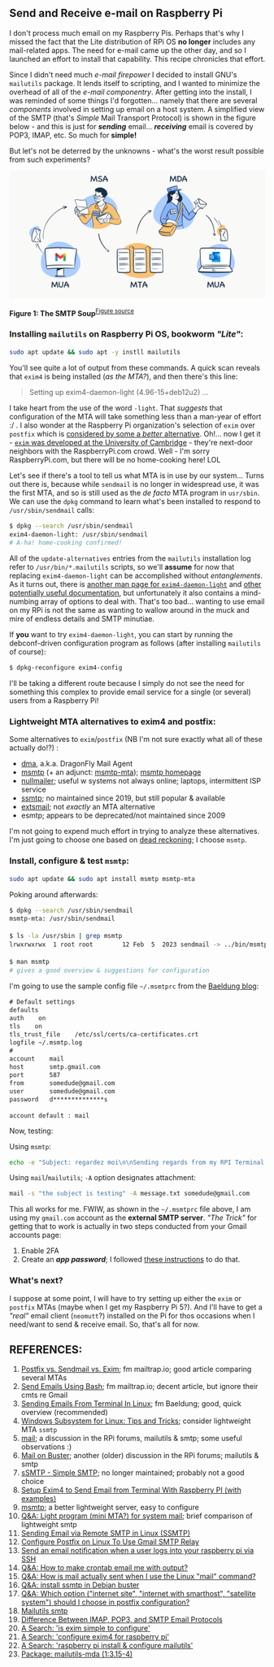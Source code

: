 ## Send and Receive e-mail on Raspberry Pi

I don't process much email on my Raspberry Pis. Perhaps that's why I missed the fact that the Lite distribution of RPi OS **no longer** includes any mail-related apps. The need for e-mail came up the other day, and so I launched an effort to install that capability. This recipe chronicles that effort. 

Since I didn't need much *e-mail firepower* I decided to install GNU's `mailutils` package. It lends itself to scripting, and I wanted to minimize the overhead of all of the *e-mail componentry*. After getting into the install, I was reminded of some things I'd forgotten... namely that there are several *components* involved in setting up email on a host system. A simplified view of the SMTP (that's *Simple* Mail Transport Protocol) is shown in the figure below - and this is just for ***sending*** email...  ***receiving*** email is covered by POP3, IMAP, etc. So much for **simple!** 

But let's not be deterred by the unknowns - what's the worst result possible from such experiments? 

<img src="pix/How-Emails-Are-Sent-via-SMTP.png" alt="The SMTP Soup">

**Figure 1: The SMTP Soup**<sup>[Figure source](https://mailtrap.io/blog/imap-vs-pop3-vs-smtp-email-protocols/)</sup> 



### Installing `mailutils` on Raspberry Pi OS, bookworm *"Lite"*:

```bash
sudo apt update && sudo apt -y instll mailutils
```

You'll see quite a lot of output from these commands. A quick scan reveals that `exim4` is being installed (*as the MTA?*), and then there's this line:

> Setting up exim4-daemon-light (4.96-15+deb12u2) ...

I take heart from the use of the word `-light`. That *suggests* that configuration of the MTA will take something less than a man-year of effort :/  .   I also wonder at the Raspberry Pi organization's selection of `exim` over `postfix` which is [considered by some a *better* alternative](https://mailtrap.io/blog/postfix-sendmail-exim/). Oh!... now I get it - [`exim` was developed at the University of Cambridge](https://manpages.debian.org/bullseye/exim4-daemon-light/exim4.8.en.html) - they're next-door neighbors with the RaspberryPi.com crowd. Well - I'm sorry RaspberryPi.com, but there will be no home-cooking here!  LOL 

Let's see if there's a tool to tell us what MTA is in use by our system... Turns out there is, because while `sendmail` is no longer in widespread use, it was the first MTA, and so is still used as the *de facto* MTA program in `usr/sbin`. We can use the `dpkg` command to learn what's been installed to respond to `/usr/sbin/sendmail` calls: 

```bash
$ dpkg --search /usr/sbin/sendmail
exim4-daemon-light: /usr/sbin/sendmail
# A-ha! home-cooking confirmed! 
```

All of the `update-alternatives` entries from the `mailutils` installation log refer to `/usr/bin/*.mailutils` scripts, so we'll **assume** for now that replacing `exim4-daemon-light` can be accomplished without *entanglements*. As it turns out, there is [another man page for  `exim4-daemon-light`](https://manpages.debian.org/bullseye/exim4-daemon-light/exim4.8.en.html) and [other potentially useful documentation](https://www.chiark.greenend.org.uk/doc/exim4/README.Debian.html), but unfortunately it also contains a mind-numbing array of options to deal with. That's too bad... wanting to use email on my RPi is not the same as wanting to wallow around in the muck and mire of endless details and SMTP minutiae. 

If **you** want to try `exim4-daemon-light`, you can start by running the debconf-driven configuration program as follows (after installing `mailutils` of course): 

```bash
$ dpkg-reconfigure exim4-config
```

I'll be taking a different route because I simply do not see the need for something this complex to provide email service for a single (or several) users from a Raspberry Pi! 



### Lightweight MTA alternatives to exim4 and postfix:

Some alternatives to `exim`/`postfix` (NB I'm not sure exactly what all of these actually do!?) :

- [dma](https://github.com/corecode/dma), a.k.a. DragonFly Mail Agent
- [msmtp](https://wiki.debian.org/msmtp) (+ an adjunct: [msmtp-mta](https://packages.debian.org/bookworm/msmtp-mta)); [msmtp homepage](https://marlam.de/msmtp/news/)  
- [nullmailer](https://wiki.debian.org/nullmailer); useful w systems not always online; laptops, intermittent ISP service 
- [ssmtp](https://packages.debian.org/bookworm/ssmtp); no maintained since 2019, but still popular & available 
- [extsmail](https://tratt.net/laurie/src/extsmail/); not *exactly* an MTA alternative
- esmtp; appears to be deprecated/not maintained since 2009

I'm not going to expend much effort in trying to analyze these alternatives. I'm just going to choose one based on [dead reckoning](https://en.wikipedia.org/wiki/Dead_reckoning); I choose `msmtp`.  

### Install, configure & test `msmtp`:

```bash
sudo apt update && sudo apt install msmtp msmtp-mta
```

Poking around afterwards: 

```bash
$ dpkg --search /usr/sbin/sendmail
msmtp-mta: /usr/sbin/sendmail

$ ls -la /usr/sbin | grep msmtp
lrwxrwxrwx  1 root root        12 Feb  5  2023 sendmail -> ../bin/msmtp 

$ man msmtp
# gives a good overview & suggestions for configuration
```

I'm going to use the sample config file `~/.msmtprc` from the [Baeldung blog](https://www.baeldung.com/linux/send-emails-from-terminal): 

``` 
# Default settings
defaults
auth    on
tls    on
tls_trust_file    /etc/ssl/certs/ca-certificates.crt
logfile ~/.msmtp.log
#
account    mail
host       smtp.gmail.com
port       587
from       somedude@gmail.com
user       somedude@gmail.com
password   d**************s

account default : mail
```

Now, testing: 

Using `msmtp`: 

```bash
echo -e "Subject: regardez moi\n\nSending regards from my RPI Terminal." | msmtp -a mail somedude@gmail.com
```

Using `mail`/`mailutils`; `-A` option designates attachment: 

```bash
mail -s "the subject is testing" -A message.txt somedude@gmail.com
```

This all works for me. FWIW, as shown in the `~/.msmtprc` file above, I am using my `gmail.com` account as the **external SMTP server**. *"The Trick"* for getting that to work is actually in two steps conducted from your Gmail accounts page: 

1. Enable 2FA 
2. Create an ***app password***; I followed [these instructions](https://aycd.io/blog/How-Setup-IMAP-2FA-App-Passwords-Gmail-Accounts) to do that.



### What's next? 

I suppose at some point, I will have to try setting up either the `exim` or `postfix` MTAs (maybe when I get my Raspberry Pi 5?). And I'll have to get a *"real"* email client (`neomutt`?) installed on the Pi for thos occasions when I need/want to send & receive email. So, that's all for now.



## REFERENCES: 

1. [Postfix vs. Sendmail vs. Exim](https://mailtrap.io/blog/postfix-sendmail-exim/); fm mailtrap.io; good article comparing several MTAs  
2. [Send Emails Using Bash](https://mailtrap.io/blog/bash-send-email/); fm mailtrap.io; decent article, but  ignore their cmts re Gmail
3. [Sending Emails From Terminal In Linux](https://www.baeldung.com/linux/send-emails-from-terminal); fm Baeldung; good, quick overview (recommended)
4. [Windows Subsystem for Linux: Tips and Tricks](https://medium.com/@mrsdrjim/windows-subsystem-for-linux-52dbf7d0052d); consider lightweight MTA `ssmtp` 
5. [mail](https://forums.raspberrypi.com/viewtopic.php?t=284760#p1723503); a discussion in the RPi forums, mailutils & smtp; some useful observations :) 
6. [Mail on Buster](https://forums.raspberrypi.com/viewtopic.php?f=28&t=244147#p1488916); another (older) discussion in the RPi forums; mailutils & smtp
7. [sSMTP - Simple SMTP](https://wiki.debian.org/sSMTP); no longer maintained; probably not a good choice
8. [Setup Exim4 to Send Email from Terminal With Raspberry PI (with examples)](https://peppe8o.com/setup-exim4-to-send-email-from-terminal-with-raspberry-pi-with-examples/) 
9. [msmtp](https://wiki.debian.org/msmtp); a better lightweight server, easy to configure 
10. [Q&A: Light  program (mini MTA?) for system mail](https://unix.stackexchange.com/questions/756861/light-program-mini-mta-for-system-mail-only-sending-relay-via-external-serve); brief comparison of lightweight smtp  
11. [Sending Email via Remote SMTP in Linux (SSMTP)](https://tecadmin.net/send-email-smtp-server-linux-command-line-ssmtp/) 
12. [Configure Postfix on Linux To Use Gmail SMTP Relay](https://computingforgeeks.com/configure-postfix-to-relay-emails-using-gmail-smtp/) 
13. [Send an email notification when a user logs into your raspberry pi via SSH](https://medium.com/@s0hax/send-an-email-notification-when-a-user-logs-into-your-raspberry-pi-via-ssh-487bfbeb8877) 
14. [Q&A: How to make crontab email me with output?](https://askubuntu.com/questions/536766/how-to-make-crontab-email-me-with-output) 
15. [Q&A: How is mail actually sent when I use the Linux "mail" command?](https://superuser.com/questions/384499/how-is-mail-actually-sent-when-i-use-the-linux-mail-command) 
16. [Q&A: install ssmtp in Debian buster](https://unix.stackexchange.com/questions/525235/install-ssmtp-in-debian-buster) 
17. [Q&A: Which option ("internet site", "internet with smarthost", "satellite system") should I choose in postfix configuration?](https://askubuntu.com/questions/1331555/which-option-internet-site-internet-with-smarthost-satellite-system-sh) 
18. [Mailutils smtp](https://mailutils.org/wiki/Mailutils_smtp) 
19. [Difference Between IMAP, POP3, and SMTP Email Protocols](https://mailtrap.io/blog/imap-vs-pop3-vs-smtp-email-protocols/) 
20. [A Search: 'is exim simple to configure'](https://duckduckgo.com/?q=is+exim+simple+to+configure&t=newext&atb=v369-1&ia=web) 
21. [A Search: 'configure exim4 for raspberry pi'](https://duckduckgo.com/?q=configure+exim4+for+raspberry+pi&t=newext&atb=v369-1&ia=web) 
22. [A Search: 'raspberry pi install & configure mailutils'](https://duckduckgo.com/?q=raspberry+pi+install+%26+configure+mailutils&t=newext&atb=v369-1&ia=web) 
23. [Package: mailutils-mda (1:3.15-4)](https://packages.debian.org/bookworm/mailutils-mda) 
